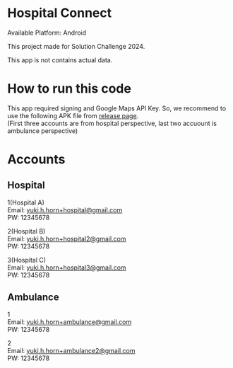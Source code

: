 # Hospital Connect

Available Platform: Android

This project made for Solution Challenge 2024.

This app is not contains actual data.

# How to run this code
This app required signing and Google Maps API Key. 
So, we recommend to use the following APK file from [release page](https://github.com/Yu-HaruWolf/hospital-connect/releases).<br>
(First three accounts are from hospital perspective, last two accuount is ambulance perspective)

# Accounts
## Hospital
1(Hospital A)<br>
Email: yuki.h.horn+hospital@gmail.com<br>
PW: 12345678

2(Hospital B)<br>
Email: yuki.h.horn+hospital2@gmail.com<br>
PW: 12345678

3(Hospital C)<br>
Email: yuki.h.horn+hospital3@gmail.com<br>
PW: 12345678

## Ambulance
1<br>
Email: yuki.h.horn+ambulance@gmail.com<br>
PW: 12345678

2<br>
Email: yuki.h.horn+ambulance2@gmail.com<br>
PW: 12345678

